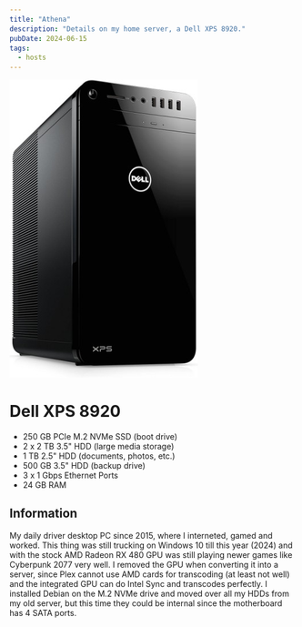 ```yaml
---
title: "Athena"
description: "Details on my home server, a Dell XPS 8920."
pubDate: 2024-06-15
tags:
  - hosts
---
```


![Dell XPS 8920](../../img/wiki/xps8920.jpg)

# Dell XPS 8920 

- 250 GB PCIe M.2 NVMe SSD (boot drive)
- 2 x 2 TB 3.5" HDD (large media storage)
- 1 TB 2.5" HDD (documents, photos, etc.)
- 500 GB 3.5" HDD (backup drive)
- 3 x 1 Gbps Ethernet Ports
- 24 GB RAM

## Information

My daily driver desktop PC since 2015, where I interneted, gamed and worked. This thing was still trucking on Windows 10 till this year (2024) and with the stock AMD Radeon RX 480 GPU was still playing newer games like Cyberpunk 2077 very well. I removed the GPU when converting it into a server, since Plex cannot use AMD cards for transcoding (at least not well) and the integrated GPU can do Intel Sync and transcodes perfectly. I installed Debian on the M.2 NVMe drive and moved over all my HDDs from my old server, but this time they could be internal since the motherboard has 4 SATA ports.